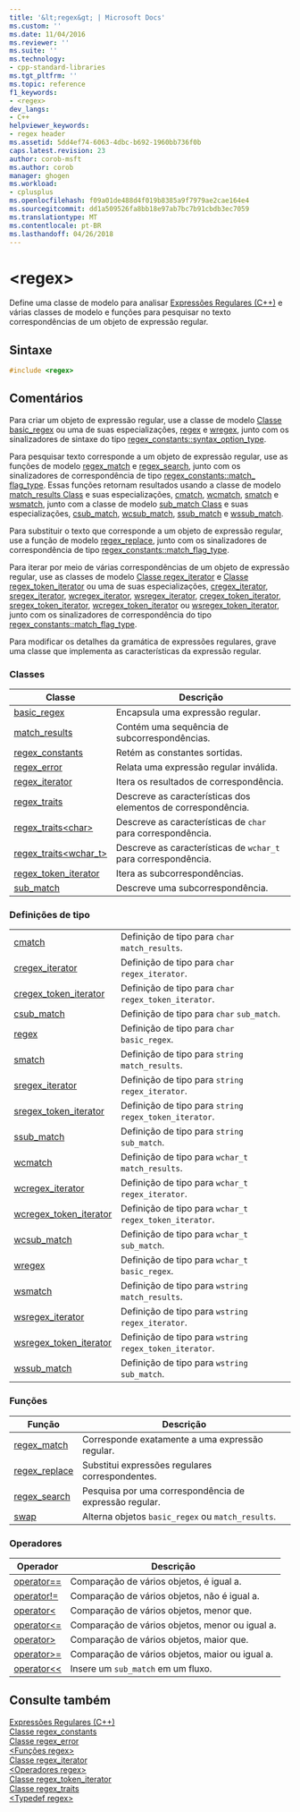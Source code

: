 ```yaml
---
title: '&lt;regex&gt; | Microsoft Docs'
ms.custom: ''
ms.date: 11/04/2016
ms.reviewer: ''
ms.suite: ''
ms.technology:
- cpp-standard-libraries
ms.tgt_pltfrm: ''
ms.topic: reference
f1_keywords:
- <regex>
dev_langs:
- C++
helpviewer_keywords:
- regex header
ms.assetid: 5dd4ef74-6063-4dbc-b692-1960bb736f0b
caps.latest.revision: 23
author: corob-msft
ms.author: corob
manager: ghogen
ms.workload:
- cplusplus
ms.openlocfilehash: f09a01de488d4f019b8385a9f7979ae2cae164e4
ms.sourcegitcommit: dd1a509526fa8bb18e97ab7bc7b91cbdb3ec7059
ms.translationtype: MT
ms.contentlocale: pt-BR
ms.lasthandoff: 04/26/2018
---
```

# <a name="ltregexgt"></a>&lt;regex&gt;

Define uma classe de modelo para analisar [Expressões Regulares (C++)](../standard-library/regular-expressions-cpp.md) e várias classes de modelo e funções para pesquisar no texto correspondências de um objeto de expressão regular.

## <a name="syntax"></a>Sintaxe

```cpp
#include <regex>
```

## <a name="remarks"></a>Comentários

Para criar um objeto de expressão regular, use a classe de modelo [Classe basic_regex](../standard-library/basic-regex-class.md) ou uma de suas especializações, [regex](../standard-library/regex-typedefs.md#regex) e [wregex](../standard-library/regex-typedefs.md#wregex), junto com os sinalizadores de sintaxe do tipo [regex_constants::syntax_option_type](../standard-library/regex-constants-class.md#syntax_option_type).

Para pesquisar texto corresponde a um objeto de expressão regular, use as funções de modelo [regex_match](../standard-library/regex-functions.md#regex_match) e [regex_search](../standard-library/regex-functions.md#regex_search), junto com os sinalizadores de correspondência de tipo [regex_constants::match_ flag_type](../standard-library/regex-constants-class.md#match_flag_type). Essas funções retornam resultados usando a classe de modelo [match_results Class](../standard-library/match-results-class.md) e suas especializações, [cmatch](../standard-library/regex-typedefs.md#cmatch), [wcmatch](../standard-library/regex-typedefs.md#wcmatch), [smatch](../standard-library/regex-typedefs.md#smatch) e [wsmatch](../standard-library/regex-typedefs.md#wsmatch), junto com a classe de modelo [sub_match Class](../standard-library/sub-match-class.md) e suas especializações, [csub_match](../standard-library/regex-typedefs.md#csub_match), [wcsub_match](../standard-library/regex-typedefs.md#wcsub_match), [ssub_match](../standard-library/regex-typedefs.md#ssub_match) e [wssub_match](../standard-library/regex-typedefs.md#wssub_match).

Para substituir o texto que corresponde a um objeto de expressão regular, use a função de modelo [regex_replace](../standard-library/regex-functions.md#regex_replace), junto com os sinalizadores de correspondência de tipo [regex_constants::match_flag_type](../standard-library/regex-constants-class.md#match_flag_type).

Para iterar por meio de várias correspondências de um objeto de expressão regular, use as classes de modelo [Classe regex_iterator](../standard-library/regex-iterator-class.md) e [Classe regex_token_iterator](../standard-library/regex-token-iterator-class.md) ou uma de suas especializações, [cregex_iterator](../standard-library/regex-typedefs.md#cregex_iterator), [sregex_iterator](../standard-library/regex-typedefs.md#sregex_iterator), [wcregex_iterator](../standard-library/regex-typedefs.md#wcregex_iterator), [wsregex_iterator](../standard-library/regex-typedefs.md#wsregex_iterator), [cregex_token_iterator](../standard-library/regex-typedefs.md#cregex_token_iterator), [sregex_token_iterator](../standard-library/regex-typedefs.md#sregex_token_iterator), [wcregex_token_iterator](../standard-library/regex-typedefs.md#wcregex_token_iterator) ou [wsregex_token_iterator](../standard-library/regex-typedefs.md#wsregex_token_iterator), junto com os sinalizadores de correspondência do tipo [regex_constants::match_flag_type](../standard-library/regex-constants-class.md#match_flag_type).

Para modificar os detalhes da gramática de expressões regulares, grave uma classe que implementa as características da expressão regular.

### <a name="classes"></a>Classes

|Classe|Descrição|
|-|-|
|[basic_regex](../standard-library/basic-regex-class.md)|Encapsula uma expressão regular.|
|[match_results](../standard-library/match-results-class.md)|Contém uma sequência de subcorrespondências.|
|[regex_constants](../standard-library/regex-constants-class.md)|Retém as constantes sortidas.|
|[regex_error](../standard-library/regex-error-class.md)|Relata uma expressão regular inválida.|
|[regex_iterator](../standard-library/regex-iterator-class.md)|Itera os resultados de correspondência.|
|[regex_traits](../standard-library/regex-traits-class.md)|Descreve as características dos elementos de correspondência.|
|[regex_traits\<char>](../standard-library/regex-traits-char-class.md)|Descreve as características de `char` para correspondência.|
|[regex_traits<wchar_t>](../standard-library/regex-traits-wchar-t-class.md)|Descreve as características de `wchar_t` para correspondência.|
|[regex_token_iterator](../standard-library/regex-token-iterator-class.md)|Itera as subcorrespondências.|
|[sub_match](../standard-library/sub-match-class.md)|Descreve uma subcorrespondência.|

### <a name="type-definitions"></a>Definições de tipo

|||
|-|-|
|[cmatch](../standard-library/regex-typedefs.md#cmatch)|Definição de tipo para `char` `match_results`.|
|[cregex_iterator](../standard-library/regex-typedefs.md#cregex_iterator)|Definição de tipo para `char` `regex_iterator`.|
|[cregex_token_iterator](../standard-library/regex-typedefs.md#cregex_token_iterator)|Definição de tipo para `char` `regex_token_iterator`.|
|[csub_match](../standard-library/regex-typedefs.md#csub_match)|Definição de tipo para `char` `sub_match`.|
|[regex](../standard-library/regex-typedefs.md#regex)|Definição de tipo para `char` `basic_regex`.|
|[smatch](../standard-library/regex-typedefs.md#smatch)|Definição de tipo para `string` `match_results`.|
|[sregex_iterator](../standard-library/regex-typedefs.md#sregex_iterator)|Definição de tipo para `string` `regex_iterator`.|
|[sregex_token_iterator](../standard-library/regex-typedefs.md#sregex_token_iterator)|Definição de tipo para `string` `regex_token_iterator`.|
|[ssub_match](../standard-library/regex-typedefs.md#ssub_match)|Definição de tipo para `string` `sub_match`.|
|[wcmatch](../standard-library/regex-typedefs.md#wcmatch)|Definição de tipo para `wchar_t` `match_results`.|
|[wcregex_iterator](../standard-library/regex-typedefs.md#wcregex_iterator)|Definição de tipo para `wchar_t` `regex_iterator`.|
|[wcregex_token_iterator](../standard-library/regex-typedefs.md#wcregex_token_iterator)|Definição de tipo para `wchar_t` `regex_token_iterator`.|
|[wcsub_match](../standard-library/regex-typedefs.md#wcsub_match)|Definição de tipo para `wchar_t` `sub_match`.|
|[wregex](../standard-library/regex-typedefs.md#wregex)|Definição de tipo para `wchar_t` `basic_regex`.|
|[wsmatch](../standard-library/regex-typedefs.md#wsmatch)|Definição de tipo para `wstring` `match_results`.|
|[wsregex_iterator](../standard-library/regex-typedefs.md#wsregex_iterator)|Definição de tipo para `wstring` `regex_iterator`.|
|[wsregex_token_iterator](../standard-library/regex-typedefs.md#wsregex_token_iterator)|Definição de tipo para `wstring` `regex_token_iterator`.|
|[wssub_match](../standard-library/regex-typedefs.md#wssub_match)|Definição de tipo para `wstring` `sub_match`.|

### <a name="functions"></a>Funções

|Função|Descrição|
|-|-|
|[regex_match](../standard-library/regex-functions.md#regex_match)|Corresponde exatamente a uma expressão regular.|
|[regex_replace](../standard-library/regex-functions.md#regex_replace)|Substitui expressões regulares correspondentes.|
|[regex_search](../standard-library/regex-functions.md#regex_search)|Pesquisa por uma correspondência de expressão regular.|
|[swap](../standard-library/regex-functions.md#swap)|Alterna objetos `basic_regex` ou `match_results`.|

### <a name="operators"></a>Operadores

|Operador|Descrição|
|-|-|
|[operator==](../standard-library/regex-operators.md#op_eq_eq)|Comparação de vários objetos, é igual a.|
|[operator!=](../standard-library/regex-operators.md#op_neq)|Comparação de vários objetos, não é igual a.|
|[operator<](../standard-library/regex-operators.md#op_lt)|Comparação de vários objetos, menor que.|
|[operator\<=](../standard-library/regex-operators.md#op_gt_eq)|Comparação de vários objetos, menor ou igual a.|
|[operator>](../standard-library/regex-operators.md#op_gt)|Comparação de vários objetos, maior que.|
|[operator>=](../standard-library/regex-operators.md#op_gt_eq)|Comparação de vários objetos, maior ou igual a.|
|[operator<<](../standard-library/regex-operators.md#op_lt_lt)|Insere um `sub_match` em um fluxo.|

## <a name="see-also"></a>Consulte também

[Expressões Regulares (C++)](../standard-library/regular-expressions-cpp.md)<br/>
[Classe regex_constants](../standard-library/regex-constants-class.md)<br/>
[Classe regex_error](../standard-library/regex-error-class.md)<br/>
[\<Funções regex>](../standard-library/regex-functions.md)<br/>
[Classe regex_iterator](../standard-library/regex-iterator-class.md)<br/>
[\<Operadores regex>](../standard-library/regex-operators.md)<br/>
[Classe regex_token_iterator](../standard-library/regex-token-iterator-class.md)<br/>
[Classe regex_traits](../standard-library/regex-traits-class.md)<br/>
[\<Typedef regex>](../standard-library/regex-typedefs.md)<br/>
